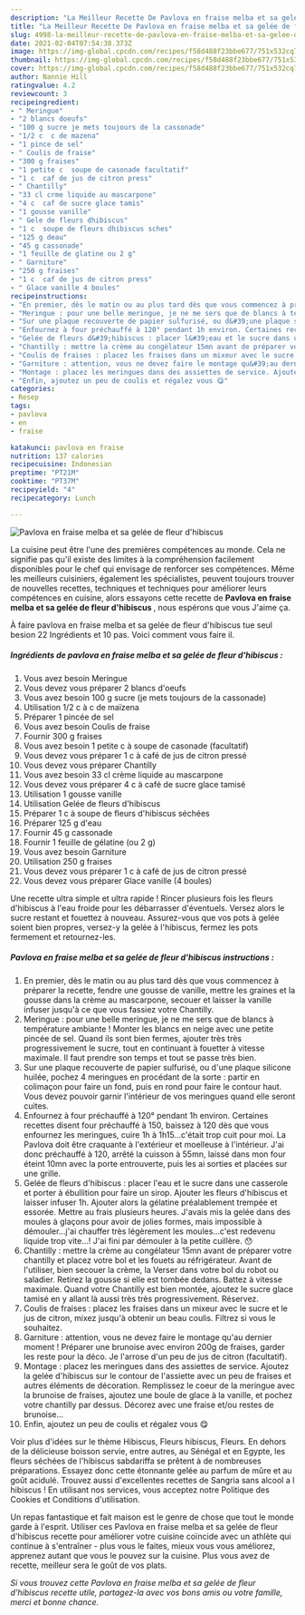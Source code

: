 ```yaml
---
description: "La Meilleur Recette De Pavlova en fraise melba et sa gelée de fleur d&amp;#39;hibiscus"
title: "La Meilleur Recette De Pavlova en fraise melba et sa gelée de fleur d&amp;#39;hibiscus"
slug: 4998-la-meilleur-recette-de-pavlova-en-fraise-melba-et-sa-gelee-de-fleur-d-and-39-hibiscus
date: 2021-02-04T07:54:38.373Z
image: https://img-global.cpcdn.com/recipes/f58d488f23bbe677/751x532cq70/pavlova-en-fraise-melba-et-sa-gelee-de-fleur-dhibiscus-photo-principale-de-la-recette.jpg
thumbnail: https://img-global.cpcdn.com/recipes/f58d488f23bbe677/751x532cq70/pavlova-en-fraise-melba-et-sa-gelee-de-fleur-dhibiscus-photo-principale-de-la-recette.jpg
cover: https://img-global.cpcdn.com/recipes/f58d488f23bbe677/751x532cq70/pavlova-en-fraise-melba-et-sa-gelee-de-fleur-dhibiscus-photo-principale-de-la-recette.jpg
author: Nannie Hill
ratingvalue: 4.2
reviewcount: 3
recipeingredient:
- " Meringue"
- "2 blancs doeufs"
- "100 g sucre je mets toujours de la cassonade"
- "1/2 c  c de mazena"
- "1 pince de sel"
- " Coulis de fraise"
- "300 g fraises"
- "1 petite c  soupe de casonade facultatif"
- "1 c  caf de jus de citron press"
- " Chantilly"
- "33 cl crme liquide au mascarpone"
- "4 c  caf de sucre glace tamis"
- "1 gousse vanille"
- " Gele de fleurs dhibiscus"
- "1 c  soupe de fleurs dhibiscus sches"
- "125 g deau"
- "45 g cassonade"
- "1 feuille de glatine ou 2 g"
- " Garniture"
- "250 g fraises"
- "1 c  caf de jus de citron press"
- " Glace vanille 4 boules"
recipeinstructions:
- "En premier, dès le matin ou au plus tard dès que vous commencez à préparer la recette, fendre une gousse de vanille, mettre les graines et la gousse dans la crème au mascarpone, secouer et laisser la vanille infuser jusqu&#39;à ce que vous fassiez votre Chantilly."
- "Meringue : pour une belle meringue, je ne me sers que de blancs à température ambiante ! Monter les blancs en neige avec une petite pincée de sel. Quand ils sont bien fermes, ajouter très très progressivement le sucre, tout en continuant à fouetter à vitesse maximale. Il faut prendre son temps et tout se passe très bien."
- "Sur une plaque recouverte de papier sulfurisé, ou d&#39;une plaque silicone huilée, pochez 4 meringues en procédant de la sorte : partir en colimaçon pour faire un fond, puis en rond pour faire le contour haut. Vous devez pouvoir garnir l&#39;intérieur de vos meringues quand elle seront cuites."
- "Enfournez à four préchauffé à 120° pendant 1h environ. Certaines recettes disent four préchauffé à 150, baissez à 120 dès que vous enfournez les meringues, cuire 1h à 1h15...c&#39;était trop cuit pour moi. La Pavlova doit être craquante à l&#39;extérieur et moelleuse à l&#39;intérieur. J&#39;ai donc préchauffé à 120, arrêté la cuisson à 55mn, laissé dans mon four éteint 10mn avec la porte entrouverte, puis les ai sorties et placées sur une grille."
- "Gelée de fleurs d&#39;hibiscus : placer l&#39;eau et le sucre dans une casserole et porter à ébullition pour faire un sirop. Ajouter les fleurs d&#39;hibiscus et laisser infuser 1h. Ajouter alors la gélatine préalablement trempée et essorée. Mettre au frais plusieurs heures. J&#39;avais mis la gelée dans des moules à glaçons pour avoir de jolies formes, mais impossible à démouler...j&#39;ai chauffer très légèrement les moules...c&#39;est redevenu liquide trop vite...! J&#39;ai fini par démouler à la petite cuillère. 😯"
- "Chantilly : mettre la crème au congélateur 15mn avant de préparer votre chantilly et placez votre bol et les fouets au réfrigérateur. Avant de l&#39;utiliser, bien secouer la crème, la Verser dans votre bol du robot ou saladier. Retirez la gousse si elle est tombée dedans. Battez à vitesse maximale. Quand votre Chantilly est bien montée, ajoutez le sucre glace tamisé en y allant là aussi très très progressivement. Réservez."
- "Coulis de fraises : placez les fraises dans un mixeur avec le sucre et le jus de citron, mixez jusqu&#39;à obtenir un beau coulis. Filtrez si vous le souhaitez."
- "Garniture : attention, vous ne devez faire le montage qu&#39;au dernier moment ! Préparer une brunoise avec environ 200g de fraises, garder les reste pour la déco. Je l&#39;arrose d&#39;un peu de jus de citron (facultatif)."
- "Montage : placez les meringues dans des assiettes de service. Ajoutez la gelée d&#39;hibiscus sur le contour de l&#39;assiette avec un peu de fraises et autres éléments de décoration. Remplissez le coeur de la meringue avec la brunoise de fraises, ajoutez une boule de glace à la vanille, et pochez votre chantilly par dessus. Décorez avec une fraise et/ou restes de brunoise..."
- "Enfin, ajoutez un peu de coulis et régalez vous 😋"
categories:
- Resep
tags:
- pavlova
- en
- fraise

katakunci: pavlova en fraise 
nutrition: 137 calories
recipecuisine: Indonesian
preptime: "PT21M"
cooktime: "PT37M"
recipeyield: "4"
recipecategory: Lunch

---
```



![Pavlova en fraise melba et sa gelée de fleur d&#39;hibiscus](https://img-global.cpcdn.com/recipes/f58d488f23bbe677/751x532cq70/pavlova-en-fraise-melba-et-sa-gelee-de-fleur-dhibiscus-photo-principale-de-la-recette.jpg)

La cuisine peut être l'une des premières compétences au monde. Cela ne signifie pas qu'il existe des limites à la compréhension facilement disponibles pour le chef qui envisage de renforcer ses compétences. Même les meilleurs cuisiniers, également les spécialistes, peuvent toujours trouver de nouvelles recettes, techniques et techniques pour améliorer leurs compétences en cuisine, alors essayons cette recette de <strong> Pavlova en fraise melba et sa gelée de fleur d&#39;hibiscus </strong>, nous espérons que vous J'aime ça.

<!--inarticleads1-->

À faire pavlova en fraise melba et sa gelée de fleur d&#39;hibiscus tue seul besion 22 Ingrédients et 10 pas. Voici comment vous faire il.

##### Ingrédients de pavlova en fraise melba et sa gelée de fleur d&#39;hibiscus :

1. Vous avez besoin  Meringue
1. Vous devez vous préparer 2 blancs d&#39;oeufs
1. Vous avez besoin 100 g sucre (je mets toujours de la cassonade)
1. Utilisation 1/2 c à c de maïzena
1. Préparer 1 pincée de sel
1. Vous avez besoin  Coulis de fraise
1. Fournir 300 g fraises
1. Vous avez besoin 1 petite c à soupe de casonade (facultatif)
1. Vous devez vous préparer 1 c à café de jus de citron pressé
1. Vous devez vous préparer  Chantilly
1. Vous avez besoin 33 cl crème liquide au mascarpone
1. Vous devez vous préparer 4 c à café de sucre glace tamisé
1. Utilisation 1 gousse vanille
1. Utilisation  Gelée de fleurs d&#39;hibiscus
1. Préparer 1 c à soupe de fleurs d&#39;hibiscus séchées
1. Préparer 125 g d&#39;eau
1. Fournir 45 g cassonade
1. Fournir 1 feuille de gélatine (ou 2 g)
1. Vous avez besoin  Garniture
1. Utilisation 250 g fraises
1. Vous devez vous préparer 1 c à café de jus de citron pressé
1. Vous devez vous préparer  Glace vanille (4 boules)


Une recette ultra simple et ultra rapide ! Rincer plusieurs fois les fleurs d&#39;hibiscus à l&#39;eau froide pour les débarrasser d&#39;éventuels. Versez alors le sucre restant et fouettez à nouveau. Assurez-vous que vos pots à gelée soient bien propres, versez-y la gelée à l&#39;hibiscus, fermez les pots fermement et retournez-les. 

<!--inarticleads2-->

##### Pavlova en fraise melba et sa gelée de fleur d&#39;hibiscus instructions :

1. En premier, dès le matin ou au plus tard dès que vous commencez à préparer la recette, fendre une gousse de vanille, mettre les graines et la gousse dans la crème au mascarpone, secouer et laisser la vanille infuser jusqu&#39;à ce que vous fassiez votre Chantilly.
1. Meringue : pour une belle meringue, je ne me sers que de blancs à température ambiante ! Monter les blancs en neige avec une petite pincée de sel. Quand ils sont bien fermes, ajouter très très progressivement le sucre, tout en continuant à fouetter à vitesse maximale. Il faut prendre son temps et tout se passe très bien.
1. Sur une plaque recouverte de papier sulfurisé, ou d&#39;une plaque silicone huilée, pochez 4 meringues en procédant de la sorte : partir en colimaçon pour faire un fond, puis en rond pour faire le contour haut. Vous devez pouvoir garnir l&#39;intérieur de vos meringues quand elle seront cuites.
1. Enfournez à four préchauffé à 120° pendant 1h environ. Certaines recettes disent four préchauffé à 150, baissez à 120 dès que vous enfournez les meringues, cuire 1h à 1h15...c&#39;était trop cuit pour moi. La Pavlova doit être craquante à l&#39;extérieur et moelleuse à l&#39;intérieur. J&#39;ai donc préchauffé à 120, arrêté la cuisson à 55mn, laissé dans mon four éteint 10mn avec la porte entrouverte, puis les ai sorties et placées sur une grille.
1. Gelée de fleurs d&#39;hibiscus : placer l&#39;eau et le sucre dans une casserole et porter à ébullition pour faire un sirop. Ajouter les fleurs d&#39;hibiscus et laisser infuser 1h. Ajouter alors la gélatine préalablement trempée et essorée. Mettre au frais plusieurs heures. J&#39;avais mis la gelée dans des moules à glaçons pour avoir de jolies formes, mais impossible à démouler...j&#39;ai chauffer très légèrement les moules...c&#39;est redevenu liquide trop vite...! J&#39;ai fini par démouler à la petite cuillère. 😯
1. Chantilly : mettre la crème au congélateur 15mn avant de préparer votre chantilly et placez votre bol et les fouets au réfrigérateur. Avant de l&#39;utiliser, bien secouer la crème, la Verser dans votre bol du robot ou saladier. Retirez la gousse si elle est tombée dedans. Battez à vitesse maximale. Quand votre Chantilly est bien montée, ajoutez le sucre glace tamisé en y allant là aussi très très progressivement. Réservez.
1. Coulis de fraises : placez les fraises dans un mixeur avec le sucre et le jus de citron, mixez jusqu&#39;à obtenir un beau coulis. Filtrez si vous le souhaitez.
1. Garniture : attention, vous ne devez faire le montage qu&#39;au dernier moment ! Préparer une brunoise avec environ 200g de fraises, garder les reste pour la déco. Je l&#39;arrose d&#39;un peu de jus de citron (facultatif).
1. Montage : placez les meringues dans des assiettes de service. Ajoutez la gelée d&#39;hibiscus sur le contour de l&#39;assiette avec un peu de fraises et autres éléments de décoration. Remplissez le coeur de la meringue avec la brunoise de fraises, ajoutez une boule de glace à la vanille, et pochez votre chantilly par dessus. Décorez avec une fraise et/ou restes de brunoise...
1. Enfin, ajoutez un peu de coulis et régalez vous 😋


Voir plus d&#39;idées sur le thème Hibiscus, Fleurs hibiscus, Fleurs. En dehors de la délicieuse boisson servie, entre autres, au Sénégal et en Egypte, les fleurs séchées de l&#39;hibiscus sabdariffa se prêtent à de nombreuses préparations. Essayez donc cette étonnante gelée au parfum de mûre et au goût acidulé. Trouvez aussi d&#39;excellentes recettes de Sangria sans alcool a l hibiscus ! En utilisant nos services, vous acceptez notre Politique des Cookies et Conditions d&#39;utilisation. 

<!--inarticleads1-->

<p>
Un repas fantastique et fait maison est le genre de chose que tout le monde garde à l'esprit. Utiliser ces Pavlova en fraise melba et sa gelée de fleur d&#39;hibiscus recette pour améliorer votre cuisine coïncide avec un athlète qui continue à s'entraîner - plus vous le faites, mieux vous vous améliorez, apprenez autant que vous le pouvez sur la cuisine. Plus vous avez de recette, meilleur sera le goût de vos plats.
</p>

<p>
<i>Si vous trouvez cette Pavlova en fraise melba et sa gelée de fleur d&#39;hibiscus recette utile, partagez-la avec vos bons amis ou votre famille, merci et bonne chance.</i>
</p>
